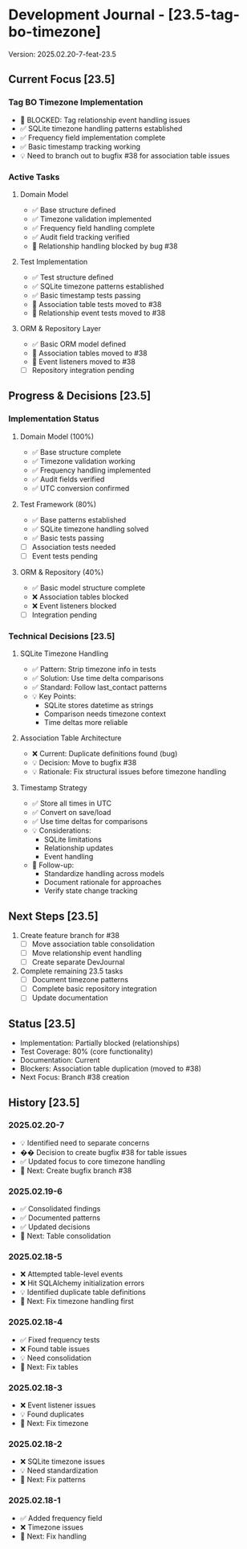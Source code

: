 # Development Journal - [23.5-tag-bo-timezone]
Version: 2025.02.20-7-feat-23.5

## Current Focus [23.5]
### Tag BO Timezone Implementation
- 🔴 BLOCKED: Tag relationship event handling issues
- ✅ SQLite timezone handling patterns established
- ✅ Frequency field implementation complete
- ✅ Basic timestamp tracking working
- 💡 Need to branch out to bugfix #38 for association table issues

### Active Tasks
1. Domain Model
   - ✅ Base structure defined
   - ✅ Timezone validation implemented
   - ✅ Frequency field handling complete
   - ✅ Audit field tracking verified
   - 🔄 Relationship handling blocked by bug #38

2. Test Implementation
   - ✅ Test structure defined
   - ✅ SQLite timezone patterns established
   - ✅ Basic timestamp tests passing
   - 🔄 Association table tests moved to #38
   - 🔄 Relationship event tests moved to #38

3. ORM & Repository Layer
   - ✅ Basic ORM model defined
   - 🔄 Association tables moved to #38
   - 🔄 Event listeners moved to #38
   - [ ] Repository integration pending

## Progress & Decisions [23.5]
### Implementation Status
1. Domain Model (100%)
   - ✅ Base structure complete
   - ✅ Timezone validation working
   - ✅ Frequency handling implemented
   - ✅ Audit fields verified
   - ✅ UTC conversion confirmed

2. Test Framework (80%)
   - ✅ Base patterns established
   - ✅ SQLite timezone handling solved
   - ✅ Basic tests passing
   - [ ] Association tests needed
   - [ ] Event tests pending

3. ORM & Repository (40%)
   - ✅ Basic model structure complete
   - ❌ Association tables blocked
   - ❌ Event listeners blocked
   - [ ] Integration pending

### Technical Decisions [23.5]
1. SQLite Timezone Handling
   - ✅ Pattern: Strip timezone info in tests
   - ✅ Solution: Use time delta comparisons
   - ✅ Standard: Follow last_contact patterns
   - 💡 Key Points:
     * SQLite stores datetime as strings
     * Comparison needs timezone context
     * Time deltas more reliable

2. Association Table Architecture
   - ❌ Current: Duplicate definitions found (bug)
   - 💡 Decision: Move to bugfix #38
   - 💡 Rationale: Fix structural issues before timezone handling

3. Timestamp Strategy
   - ✅ Store all times in UTC
   - ✅ Convert on save/load
   - ✅ Use time deltas for comparisons
   - 💡 Considerations:
     * SQLite limitations
     * Relationship updates
     * Event handling
   - 🔄 Follow-up:
     * Standardize handling across models
     * Document rationale for approaches
     * Verify state change tracking

## Next Steps [23.5]
1. Create feature branch for #38
   - [ ] Move association table consolidation
   - [ ] Move relationship event handling
   - [ ] Create separate DevJournal

2. Complete remaining 23.5 tasks
   - [ ] Document timezone patterns
   - [ ] Complete basic repository integration
   - [ ] Update documentation

## Status [23.5]
- Implementation: Partially blocked (relationships)
- Test Coverage: 80% (core functionality)
- Documentation: Current
- Blockers: Association table duplication (moved to #38)
- Next Focus: Branch #38 creation

## History [23.5]
### 2025.02.20-7
- 💡 Identified need to separate concerns
- �� Decision to create bugfix #38 for table issues
- ✅ Updated focus to core timezone handling
- 🔄 Next: Create bugfix branch #38

### 2025.02.19-6
- ✅ Consolidated findings
- ✅ Documented patterns
- ✅ Updated decisions
- 🔄 Next: Table consolidation

### 2025.02.18-5
- ❌ Attempted table-level events
- ❌ Hit SQLAlchemy initialization errors
- 💡 Identified duplicate table definitions
- 🔄 Next: Fix timezone handling first

### 2025.02.18-4
- ✅ Fixed frequency tests
- ❌ Found table issues
- 💡 Need consolidation
- 🔄 Next: Fix tables

### 2025.02.18-3
- ❌ Event listener issues
- 💡 Found duplicates
- 🔄 Next: Fix timezone

### 2025.02.18-2
- ❌ SQLite timezone issues
- 💡 Need standardization
- 🔄 Next: Fix patterns

### 2025.02.18-1
- ✅ Added frequency field
- ❌ Timezone issues
- 🔄 Next: Fix handling
